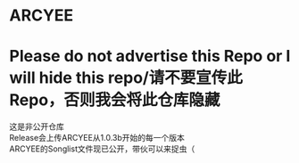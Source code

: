 # ARCYEE
# Please do not advertise this Repo or I will hide this repo/请不要宣传此Repo，否则我会将此仓库隐藏
这是非公开仓库  
Release会上传ARCYEE从1.0.3b开始的每一个版本  
ARCYEE的Songlist文件现已公开，带伙可以来捉虫（
